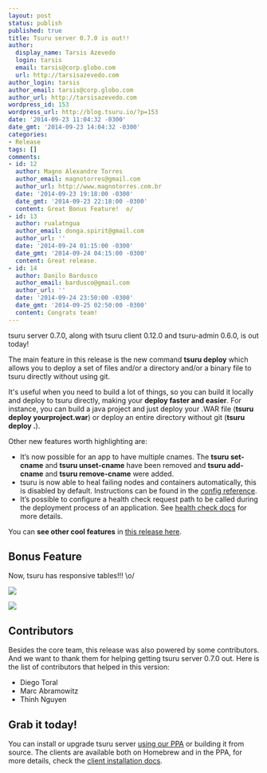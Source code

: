 ```yaml
---
layout: post
status: publish
published: true
title: Tsuru server 0.7.0 is out!!
author:
  display_name: Tarsis Azevedo
  login: tarsis
  email: tarsis@corp.globo.com
  url: http://tarsisazevedo.com
author_login: tarsis
author_email: tarsis@corp.globo.com
author_url: http://tarsisazevedo.com
wordpress_id: 153
wordpress_url: http://blog.tsuru.io/?p=153
date: '2014-09-23 11:04:32 -0300'
date_gmt: '2014-09-23 14:04:32 -0300'
categories:
- Release
tags: []
comments:
- id: 12
  author: Magno Alexandre Torres
  author_email: magnotorres@gmail.com
  author_url: http://www.magnotorres.com.br
  date: '2014-09-23 19:18:00 -0300'
  date_gmt: '2014-09-23 22:18:00 -0300'
  content: Great Bonus Feature!  o/
- id: 13
  author: rualatngua
  author_email: donga.spirit@gmail.com
  author_url: ''
  date: '2014-09-24 01:15:00 -0300'
  date_gmt: '2014-09-24 04:15:00 -0300'
  content: Great release.
- id: 14
  author: Danilo Bardusco
  author_email: bardusco@gmail.com
  author_url: ''
  date: '2014-09-24 23:50:00 -0300'
  date_gmt: '2014-09-25 02:50:00 -0300'
  content: Congrats team!
---
```

<p>tsuru server 0.7.0, along with tsuru client 0.12.0 and tsuru-admin 0.6.0, is out today!</p>
<p>The main feature in this release is the new command <strong>tsuru deploy</strong> which allows you to deploy a set of files and/or a directory and/or a binary file to tsuru directly without using git.</p>
<p>It's useful when you need to build a lot of things, so you can build it locally and deploy to tsuru directly, making your <strong>deploy faster and easier</strong>. For instance, you can build a java project and just deploy your .WAR file (<strong>tsuru deploy yourproject.war</strong>) or deploy an entire directory without git (<strong>tsuru deploy .</strong>).</p>
<p>Other new features worth highlighting are:</p>
<ul>
<li>
        It’s now possible for an app to have multiple cnames. The <strong>tsuru set-cname</strong> and <strong>tsuru unset-cname</strong> have been removed and <strong>tsuru add-cname</strong> and <strong>tsuru remove-cname</strong> were added.
    </li>
<li>
        tsuru is now able to heal failing nodes and containers automatically, this is disabled by default. Instructions can be found in the <a href="http://docs.tsuru.io/en/latest/reference/config.html#config-healing">config reference</a>.
    </li>
<li>
        It’s possible to configure a health check request path to be called during the deployment process of an application. See <a href="http://docs.tsuru.io/en/latest/using/tsuru.yaml.html#yaml-healthcheck">health check docs</a> for more details.
    </li>
</ul>
<p>You can <strong>see other cool features</strong> in <a href="http://docs.tsuru.io/en/latest/releases/tsr/0.7.0.html">this release here</a>.</p>
<h2>Bonus Feature</h2>
<p>Now, tsuru has responsive tables!!! \o/</p>
<p><img src="http://i.imgur.com/dtS3TBA.gif" /></p>
<p><img src="https://camo.githubusercontent.com/92a0e6c8cfa3aae0e70f442fc915263ee59bf5bf/687474703a2f2f6d656469612e74756d626c722e636f6d2f74756d626c725f6c74757a6a766251364c31717a677078392e676966" /></p>
<h2>Contributors</h2>
<p>Besides the core team, this release was also powered by some contributors. And we want to thank them for helping getting tsuru server 0.7.0 out. Here is the list of contributors that helped in this version:</p>
<ul>
<li>Diego Toral</li>
<li>Marc Abramowitz</li>
<li>Thinh Nguyen</li>
</ul>
<h2>Grab it today!</h2>
<p>You can install or upgrade tsuru server <a href="http://docs.tsuru.io/en/latest/installing/api.html#adding-repositories">using our PPA</a> or building it from source. The clients are available both on Homebrew and in the PPA, for more details, check the <a href="http://docs.tsuru.io/en/latest/using/install-client.html">client installation docs</a>.</p>
